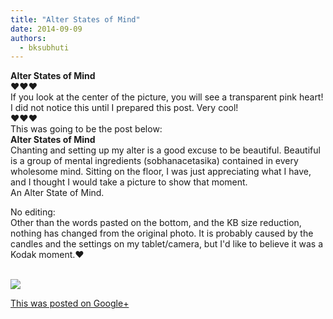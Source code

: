 ```yaml
---
title: "Alter States of Mind"
date: 2014-09-09
authors: 
  - bksubhuti
---
```


**Alter States of Mind**  
♥♥♥  
If you look at the center of the picture, you will see a transparent pink heart!  
I did not notice this until I prepared this post. Very cool!  
♥♥♥  
This was going to be the post below:  
**Alter States of Mind**  
Chanting and setting up my alter is a good excuse to be beautiful. Beautiful is a group of mental ingredients (sobhanacetasika) contained in every wholesome mind. Sitting on the floor, I was just appreciating what I have, and I thought I would take a picture to show that moment.  
An Alter State of Mind.  
  
  
No editing:  
Other than the words pasted on the bottom, and the KB size reduction, nothing has changed from the original photo. It is probably caused by the candles and the settings on my tablet/camera, but I'd like to believe it was a Kodak moment.♥  
﻿

![](https://lh3.googleusercontent.com/-pZeEVTU4aiA/VA5KNC38y4I/AAAAAAAAKPk/HcfZ1_fN45Q/w506-h750/14%2B-%2B1)

[This was posted on Google+](https://plus.google.com/+BhikkhuSubhuti/posts/F4oBNE8eZLt)